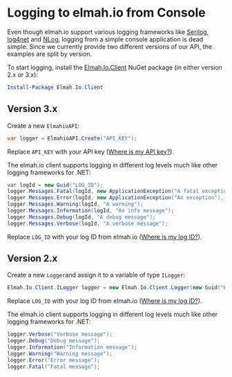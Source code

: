 # Logging to elmah.io from Console

Even though elmah.io support various logging frameworks like [Serilog](https://docs.elmah.io/logging-to-elmah-io-from-serilog/), [log4net](https://docs.elmah.io/logging-to-elmah-io-from-log4net/) and [NLog](https://docs.elmah.io/logging-to-elmah-io-from-nlog/), logging from a simple console application is dead simple. Since we currently provide two different versions of our API, the examples are split by version.

To start logging, install the [Elmah.Io.Client](https://www.nuget.org/packages/elmah.io.client/) NuGet package (in either version 2.x or 3.x):

```powershell
Install-Package Elmah.Io.Client
```

## Version 3.x

Create a new `ElmahioAPI`:

```csharp
var logger = ElmahioAPI.Create("API_KEY");
```

Replace `API_KEY` with your API key ([Where is my API key?](https://docs.elmah.io/where-is-my-api-key/)).

The elmah.io client supports logging in different log levels much like other logging frameworks for .NET:

```csharp
var logId = new Guid("LOG_ID");
logger.Messages.Fatal(logId, new ApplicationException("A fatal exception"), "Fatal message");
logger.Messages.Error(logId, new ApplicationException("An exception"), "Error message");
logger.Messages.Warning(logId, "A warning");
logger.Messages.Information(logId, "An info message");
logger.Messages.Debug(logId, "A debug message");
logger.Messages.Verbose(logId, "A verbose message");
```

Replace ```LOG_ID``` with your log ID from elmah.io ([Where is my log ID?](https://docs.elmah.io/where-is-my-log-id/)).

## Version 2.x

Create a new ```Logger```and assign it to a variable of type ```ILogger```:

```csharp
Elmah.Io.Client.ILogger logger = new Elmah.Io.Client.Logger(new Guid("LOG_ID"));
```

Replace ```LOG_ID``` with your log ID from elmah.io ([Where is my log ID?](https://docs.elmah.io/where-is-my-log-id/)).

The elmah.io client supports logging in different log levels much like other logging frameworks for .NET:

```csharp
logger.Verbose("Verbose message");
logger.Debug("Debug message");
logger.Information("Information message");
logger.Warning("Warning message");
logger.Error("Error message");
logger.Fatal("Fatal message");
```
